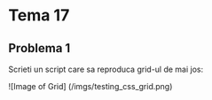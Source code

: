 # Tema 17

## Problema 1
Scrieti un script care sa reproduca grid-ul de mai jos:

![Image of Grid] (/imgs/testing_css_grid.png)
